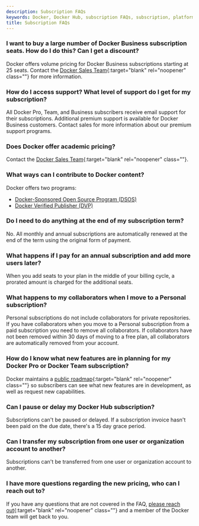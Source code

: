 ```yaml
---
description: Subscription FAQs
keywords: Docker, Docker Hub, subscription FAQs, subscription, platform
title: Subscription FAQs
---
```


### I want to buy a large number of Docker Business subscription seats. How do I do this? Can I get a discount?

Docker offers volume pricing for Docker Business subscriptions starting at 25 seats. Contact the [Docker Sales Team](https://www.docker.com/pricing/contact-sales/){:target="blank" rel="noopener" class=""} for more information.

### How do I access support? What level of support do I get for my subscription?

All Docker Pro, Team, and Business subscribers receive email support for their subscriptions. Additional premium support is available for Docker Business customers. Contact sales for more information about our premium support programs.

### Does Docker offer academic pricing?

Contact the [Docker Sales Team](https://www.docker.com/company/contact){:target="blank" rel="noopener" class=""}.

### What ways can I contribute to Docker content?

Docker offers two programs:
- [Docker-Sponsored Open Source Program (DSOS)](../docker-hub/dsos-program.md)
- [Docker Verified Publisher (DVP)](../docker-hub/dvp-program.md)

### Do I need to do anything at the end of my subscription term?

No. All monthly and annual subscriptions are automatically renewed at the end of the term using the original form of payment.

### What happens if I pay for an annual subscription and add more users later?

When you add seats to your plan in the middle of your billing cycle, a prorated amount is charged for the additional seats.

### What happens to my collaborators when I move to a Personal subscription?

Personal subscriptions do not include collaborators for private repositories. If you have collaborators when you move to a Personal subscription from a paid subscription you need to remove all collaborators. If collaborators have not been removed within 30 days of moving to a free plan, all collaborators are automatically removed from your account.

### How do I know what new features are in planning for my Docker Pro or Docker Team subscription?

Docker maintains a [public roadmap](https://github.com/docker/roadmap){:target="blank" rel="noopener" class=""} so subscribers can see what new features are in development, as well as request new capabilities.

### Can I pause or delay my Docker Hub subscription?

Subscriptions can't be paused or delayed. If a subscription invoice hasn't been paid on the due date, there's a 15 day grace period.

### Can I transfer my subscription from one user or organization account to another?

Subscriptions can't be transferred from one user or organization account to another.

### I have more questions regarding the new pricing, who can I reach out to?

If you have any questions that are not covered in the FAQ, [please reach out](https://www.docker.com/company/contact){:target="blank" rel="noopener" class=""} and a member of the Docker team will get back to you.


